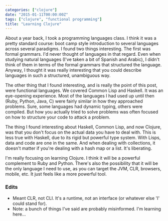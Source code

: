 ```yaml
---
categories: ["clojure"]
date: "2015-01-11T00:00:00Z"
tags: ["clojure", "functional programming"]
title: "Learning Clojure"
---
```


About a year back, I took a programming languages class. I think it was a
pretty standard course: boot camp style introduction to several languages
across several paradigms. I found two things interesting. The first was formal
grammars. I'd never thought of languages in that regard. Even when studying
natural languages (I've taken a bit of Spanish and Arabic), I didn't think
of them in terms of the formal grammars that structured the language. Anyway,
I thought it was really interesting that you could describe languages in
such a structured, unambiguous way.

The other thing that I found interesting, and is really the point of this
post, were functional languages. We covered Common Lisp and Haskell. It was
an eye-opening experience. Most of the languages I had used up until then
(Ruby, Python, Java, C) were fairly similar in how they approached problems.
Sure, some languages had dynamic typing, others were compiled. But how you
actually tried to solve problems was often focused on how to structure your
code to attack a problem.

The thing I found interesting about Haskell, Common Lisp, and now Clojure,
was that you don't focus on the actual data you have to deal with. This is
less true with Haskell, due to its rigid but powerful type system. With Lisps,
data and code are one in the same. And when dealing with collections, it
doesn't matter if you're dealing with a hash map or a list. It's liberating.

I'm really focusing on learning Clojure. I think it will be a powerful
complement to Ruby and Python. There's also the possibility that it will be
the only language I need to use, as you can target the JVM, CLR, browsers,
mobile, etc. It just feels like a more powerful tool.

### Edits
- Meant CLR, not CLI. It's a runtime, not an interface (or whatever else 'I' could stand for).
- Note: a bunch of things I've said are probably misinformed. I'm learning here...
